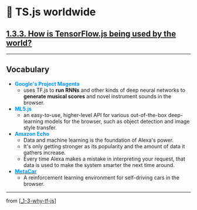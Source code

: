 # 🌱 TS.js worldwide

## [**1.3.3.** How is TensorFlow.js being used by the world?](https://livebook.manning.com/book/deep-learning-with-javascript/chapter-1/168)

---

## **Vocabulary**

- <span style="color: #0095ff">**Google's Project Magenta**</span>
  - uses TF.js to **run RNNs** and other kinds of deep neural networks to **generate musical scores** and novel instrument sounds in the browser.
- <span style="color: #0095ff">**ML5.js**</span>
  - an easy-to-use, higher-level API for various out-of-the-box deep-learning models for the browser, such as object detection and image style transfer.
- <span style="color: #0095ff">**Amazon Echo**</span>
  - Data and machine learning is the foundation of Alexa's power.
  - It's only getting stronger as its popularity and the amount of data it gathers increase.
  - Every time Alexa makes a mistake in interpreting your request, that data is used to make the system smarter the next time around.
- [<span style="color: #0095ff">**MetaCar**</span>](https://metacar.scottpletcher.guru/)
  - A reinforcement learning environment for self-driving cars in the browser.

---

from [[_1-3-why-tf-js]]

[//begin]: # "Autogenerated link references for markdown compatibility"
[_1-3-why-tf-js]: _1-3-why-tf-js.md "🌱 Why TF.js?"
[//end]: # "Autogenerated link references"
